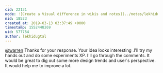 ```yaml
---
cid: 22131
node: ![Create a Visual difference in wikis and notes](../notes/lekhidugtal/03-12-2019/create-a-visual-difference-in-wikis-and-notes)
nid: 18523
created_at: 2019-03-13 03:37:49 +0000
timestamp: 1552448269
uid: 577754
author: lekhidugtal
---
```


 [@warren](/profile/warren) Thanks for your response. Your idea looks interesting .I'll try my hands out and do some experiments XP.  I'll go through the comments. It would be great to dig out some more design trends and user's perspective. It would help me to improve a lot. 
